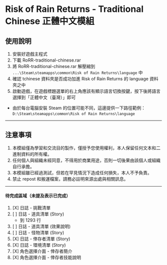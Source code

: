 # Risk of Rain Returns - Traditional Chinese 正體中文模組

## 使用說明

1. 安裝好遊戲主程式
2. 下載 RoRR-traditional-chinese.rar
3. 將 RoRR-traditional-chinese.rar 解壓縮到 ```...\Steam\steamapps\common\Risk of Rain Returns\language``` 中
4. 確認 tchinese 資料夾是否成功加進 Risk of Rain Returns 的 language 資料夾之中
5. 啟動遊戲，在遊戲標題選單的右上角應該有顯示語言切換按鍵，按下後將語言選擇到「正體中文（臺灣）」即可

* 由於每台電腦安裝 Steam 的位置可能不同，這邊提供一下路徑範例：
```D:\Steam\steamapps\common\Risk of Rain Returns\language```

---

## 注意事項

1. 本模組僅為學習和交流目的製作，僅授予您使用權利，本人保留任何文本和二進制資料的所有權。
2. 任何個人與組織未經同意，不得用於商業用途，否則一切後果由該個人或組織自行承擔。
3. 本模組雖已經過測試，但若在罕見情況下造成任何損失，本人不予負責。
4. 禁止 repost 和搬運檔案，請務必註明來源出處與相關訊息。


---

#### 待完成區域（未提及表示已完成）
1. [X] 日誌 - 挑戰清單
2. [ ] 日誌 - 道具清單 (Story)
    - 到 1293 行
3. [ ] 日誌 - 道具清單 (效果說明)
4. [ ] 日誌 - 怪物清單 (Story)
5. [X] 日誌 - 倖存者清單 (Story)
6. [X] 日誌 - 環境清單 (Story)
7. [X] 角色選擇介面 - 倖存者簡介
8. [X] 角色選擇介面 - 倖存者技能說明
